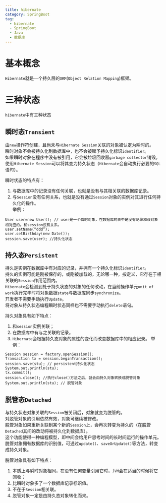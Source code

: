 ```yaml
---
title: hibernate
category: SpringBoot
tag:
  - hibernate
  - SpringBoot
  - Java
  - 数据库
---
```


# 基本概念
`Hibernate`就是一个持久层的`ORM`(`Object Relation Mapping`)框架。

# 三种状态
`hibernate`中有三种状态

## 瞬时态`Transient`
由`new`操作符创建，且尚未与`Hibernate Session`关联的对象被认定为瞬时的。\
瞬时对象不会被持久化到数据库中，也不会被赋予持久化标识`identifier`。\
如果瞬时对象在程序中没有被引用，它会被垃圾回收器`garbage collector`销毁。\
使用`Hibernate Session`可以将其变为持久状态（`Hibernate`会自动执行必要的`SQL`语句）。

瞬时状态的特点有：
1. 与数据库中的记录没有任何关联，也就是没有与其相关联的数据库记录。
2. 与`Session`没有任何关系，也就是没有通过`Session`对象的实例对其进行任何持久化的操作。\
举例：
```
User user=new User(); // user是一个瞬时对象，在数据库的表中是没有记录和该对象相对应的。和session没有关系。
user.setName(“ddd”);
user.setBirthday(new Date());
session.save(user); //持久化状态
```

## 持久态`Persistent`
持久是实例在数据库中有对应的记录，并拥有一个持久化标识`identifier`。\
持久的实例可能是刚被保存的，或刚被加载的，无论哪一种，按定义，它存在于相关联的`Session`作用范围内。\
`Hibernate`会检测到处于持久状态的对象的任何改动，在当前操作单元`unit of work`执行完毕时将对象数据`state`与数据库同步`synchronize`。\
开发者不需要手动执行`Update`。\
将对象从持久状态编程瞬时状态同样也不需要手动执行`delete`语句。

持久对象具有如下特点：
1. 和`session`实例关联；
2. 在数据库中有与之关联的记录。
3. `Hibernate`会根据持久态对象的属性的变化而改变数据库中的相应记录。
举例：
```
Session session = factory.openSession();
Transaction tx = session.beginTransaction();
session.save(stu); // persistent持久化状态
System.out.println(stu);
tx.commit();
session.close(); //执行close()方法之后，就会由持久对象转换成脱管对象
System.out.println(stu); // 脱管对象
```
## 脱管态`Detached`
与持久状态对象关联的`Session`被关闭后，对象就变为脱管的。\
对脱管对象的引用依然有效，对象可继续被修改。\
脱管对象如果重新关联到某个新的`Session`上，会再次转变为持久的（在脱管`Detached`其间的改动将被持久化到数据库）。\
这个功能使得一种编程模型，即中间会给用户思考时间的长时间运行的操作单元。\
脱管对象拥有数据库的识别值，可通过`update()`、`saveOrUpdate()`等方法，转变成持久对象。

脱管对象具有如下特点：
1. 本质上与瞬时对象相同，在没有任何变量引用它时，`JVM`会在适当的时候将它回收；
2. 比瞬时对象多了一个数据库记录标识值。
3. 不在于`Session`相关联。
4. 脱管对象一定是由持久态对象转化而来。
  

